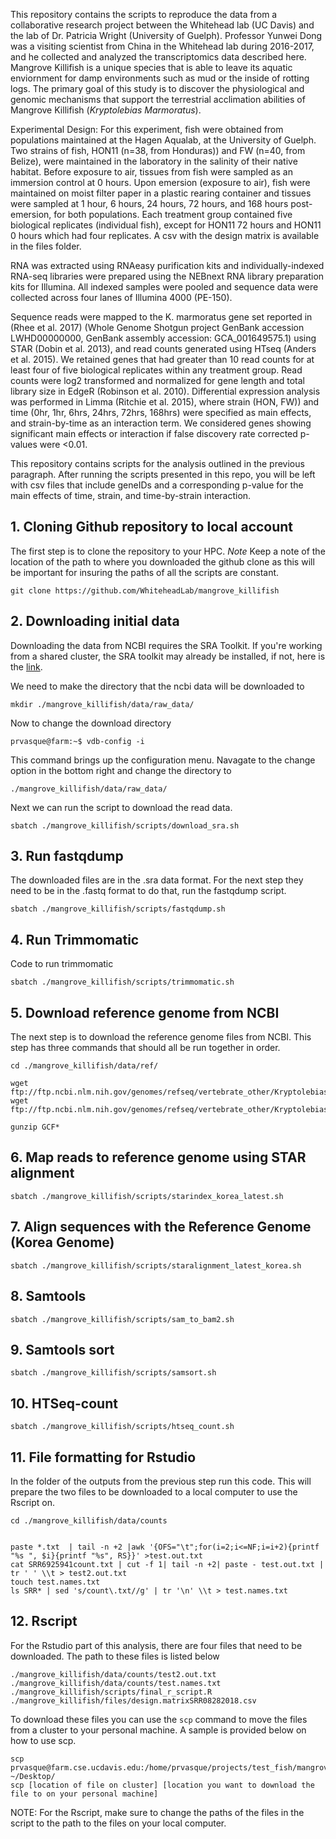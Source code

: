 This repository contains the scripts to reproduce the data from a collaborative research project between the Whitehead lab (UC Davis) and the lab of Dr. Patricia Wright (University of Guelph). Professor Yunwei Dong was a visiting scientist from China in the Whitehead lab during 2016-2017, and he collected and analyzed the transcriptomics data described here. Mangrove Killifish is a unique species that is able to leave its aquatic enviornment for damp environments such as mud or the inside of rotting logs. The primary goal of this study is to discover the physiological and genomic mechanisms that support the terrestrial acclimation abilities of Mangrove Killifish (_Kryptolebias Marmoratus_).

Experimental Design: For this experiment, fish were obtained from populations maintained at the Hagen Aqualab, at the University of Guelph. Two strains of fish, HON11 (n=38, from Honduras)) and FW (n=40, from Belize), were maintained in the laboratory in the salinity of their native habitat. Before exposure to air, tissues from fish were sampled as an immersion control at 0 hours. Upon emersion (exposure to air), fish were maintained on moist filter paper in a plastic rearing container and tissues were sampled at 1 hour, 6 hours, 24 hours, 72 hours, and 168 hours post-emersion, for both populations. Each treatment group contained five biological replicates (individual fish), except for HON11 72 hours and HON11 0 hours which had four replicates. A csv with the design matrix is available in the files folder.

RNA was extracted using RNAeasy purification kits and individually-indexed RNA-seq libraries were prepared using the NEBnext RNA library preparation kits for Illumina. All indexed samples were pooled and sequence data were collected across four lanes of Illumina 4000 (PE-150).

Sequence reads were mapped to the K. marmoratus gene set reported in (Rhee et al. 2017) (Whole Genome Shotgun project GenBank accession LWHD00000000, GenBank assembly accession: GCA_001649575.1) using STAR (Dobin et al. 2013), and read counts generated using HTseq (Anders et al. 2015). We retained genes that had greater than 10 read counts for at least four of five biological replicates within any treatment group. Read counts were log2 transformed and normalized for gene length and total library size in EdgeR (Robinson et al. 2010). Differential expression analysis was performed in Limma (Ritchie et al. 2015), where strain (HON, FW)) and time (0hr, 1hr, 6hrs, 24hrs, 72hrs, 168hrs) were specified as main effects, and strain-by-time as an interaction term. We considered genes showing significant main effects or interaction if false discovery rate corrected p-values were <0.01.

This repository contains scripts for the analysis outlined in the previous paragraph. After running the scripts presented in this repo, you will be left with csv files that include geneIDs and a corresponding p-value for the main effects of time, strain, and time-by-strain interaction.



## 1. Cloning Github repository to local account
The first step is to clone the repository to your HPC.
*Note* Keep a note of the location of the path to where you downloaded the github clone as this will be important for insuring the paths of all the scripts are constant.
```
git clone https://github.com/WhiteheadLab/mangrove_killifish
```

## 2. Downloading initial data
Downloading the data from NCBI requires the SRA Toolkit. If you're working from a shared cluster, the SRA toolkit may already be installed, if not, here is the [link](https://www.ncbi.nlm.nih.gov/sra/docs/toolkitsoft/).

We need to make the directory that the ncbi data will be downloaded to
```
mkdir ./mangrove_killifish/data/raw_data/
```
Now to change the download directory
```
prvasque@farm:~$ vdb-config -i
```

This command brings up the configuration menu. Navagate to the change option in the bottom right and change the directory to 
```
./mangrove_killifish/data/raw_data/
```

Next we can run the script to download the read data.
```
sbatch ./mangrove_killifish/scripts/download_sra.sh
```

## 3. Run fastqdump
The downloaded files are in the .sra data format. For the next step they need to be in the .fastq format to do that, run the fastqdump script.
```
sbatch ./mangrove_killifish/scripts/fastqdump.sh
```

## 4. Run Trimmomatic
Code to run trimmomatic
```
sbatch ./mangrove_killifish/scripts/trimmomatic.sh
```

## 5. Download reference genome from NCBI
The next step is to download the reference genome files from NCBI.
This step has three commands that should all be run together in order.
```
cd ./mangrove_killifish/data/ref/

wget ftp://ftp.ncbi.nlm.nih.gov/genomes/refseq/vertebrate_other/Kryptolebias_marmoratus/latest_assembly_versions/GCF_001649575.1_ASM164957v1/GCF_001649575.1_ASM164957v1_genomic.gff.gz
wget ftp://ftp.ncbi.nlm.nih.gov/genomes/refseq/vertebrate_other/Kryptolebias_marmoratus/latest_assembly_versions/GCF_001649575.1_ASM164957v1/GCF_001649575.1_ASM164957v1_genomic.fna.gz

gunzip GCF*
```

## 6. Map reads to reference genome using STAR alignment
```
sbatch ./mangrove_killifish/scripts/starindex_korea_latest.sh
```
## 7. Align sequences with the Reference Genome (Korea Genome)
```
sbatch ./mangrove_killifish/scripts/staralignment_latest_korea.sh
```
## 8. Samtools
```
sbatch ./mangrove_killifish/scripts/sam_to_bam2.sh
```
## 9. Samtools sort
```
sbatch ./mangrove_killifish/scripts/samsort.sh
```
## 10. HTSeq-count
```
sbatch ./mangrove_killifish/scripts/htseq_count.sh
```
## 11. File formatting for Rstudio
In the folder of the outputs from the previous step run this code. This will prepare the two files to be downloaded to a local computer to use the Rscript on.
```
cd ./mangrove_killifish/data/counts


paste *.txt  | tail -n +2 |awk '{OFS="\t";for(i=2;i<=NF;i=i+2){printf "%s ", $i}{printf "%s", RS}}' >test.out.txt
cat SRR6925941count.txt | cut -f 1| tail -n +2| paste - test.out.txt | tr ' ' \\t > test2.out.txt 
touch test.names.txt
ls SRR* | sed 's/count\.txt//g' | tr '\n' \\t > test.names.txt
```
## 12. Rscript
For the Rstudio part of this analysis, there are four files that need to be downloaded. The path to these files is listed below
```
./mangrove_killifish/data/counts/test2.out.txt
./mangrove_killifish/data/counts/test.names.txt
./mangrove_killifish/scripts/final_r_script.R
./mangrove_killifish/files/design.matrixSRR08282018.csv
```
To download these files you can use the `scp` command to move the files from a cluster to your personal machine.
A sample is provided below on how to use scp.
```
scp prvasque@farm.cse.ucdavis.edu:/home/prvasque/projects/test_fish/mangrove_killifish/data/counts/test2.out.txt ~/Desktop/
scp [location of file on cluster] [location you want to download the file to on your personal machine]
```

NOTE: For the Rscript, make sure to change the paths of the files in the script to the path to the files on your local computer.

